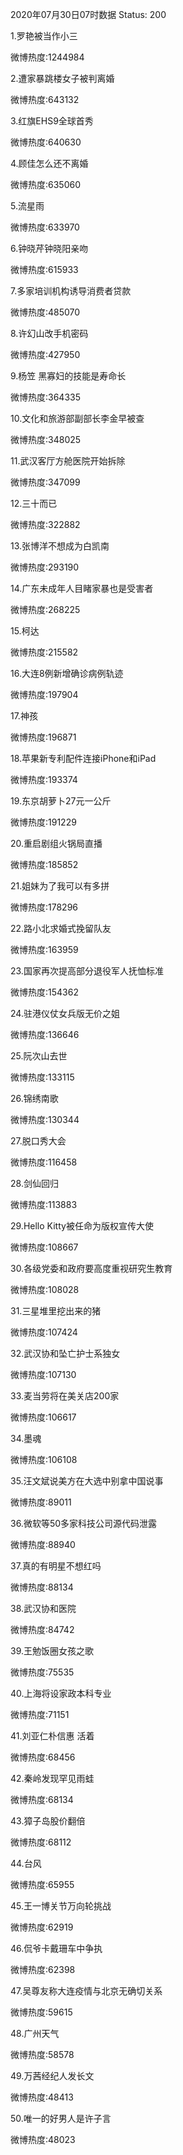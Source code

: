 2020年07月30日07时数据
Status: 200

1.罗艳被当作小三

微博热度:1244984

2.遭家暴跳楼女子被判离婚

微博热度:643132

3.红旗EHS9全球首秀

微博热度:640630

4.顾佳怎么还不离婚

微博热度:635060

5.流星雨

微博热度:633970

6.钟晓芹钟晓阳亲吻

微博热度:615933

7.多家培训机构诱导消费者贷款

微博热度:485070

8.许幻山改手机密码

微博热度:427950

9.杨笠 黑寡妇的技能是寿命长

微博热度:364335

10.文化和旅游部副部长李金早被查

微博热度:348025

11.武汉客厅方舱医院开始拆除

微博热度:347099

12.三十而已

微博热度:322882

13.张博洋不想成为白凯南

微博热度:293190

14.广东未成年人目睹家暴也是受害者

微博热度:268225

15.柯达

微博热度:215582

16.大连8例新增确诊病例轨迹

微博热度:197904

17.神孩

微博热度:196871

18.苹果新专利配件连接iPhone和iPad

微博热度:193374

19.东京胡萝卜27元一公斤

微博热度:191229

20.重启剧组火锅局直播

微博热度:185852

21.姐妹为了我可以有多拼

微博热度:178296

22.路小北求婚式挽留队友

微博热度:163959

23.国家再次提高部分退役军人抚恤标准

微博热度:154362

24.驻港仪仗女兵版无价之姐

微博热度:136646

25.阮次山去世

微博热度:133115

26.锦绣南歌

微博热度:130344

27.脱口秀大会

微博热度:116458

28.剑仙回归

微博热度:113883

29.Hello Kitty被任命为版权宣传大使

微博热度:108667

30.各级党委和政府要高度重视研究生教育

微博热度:108028

31.三星堆里挖出来的猪

微博热度:107424

32.武汉协和坠亡护士系独女

微博热度:107130

33.麦当劳将在美关店200家

微博热度:106617

34.墨魂

微博热度:106108

35.汪文斌说美方在大选中别拿中国说事

微博热度:89011

36.微软等50多家科技公司源代码泄露

微博热度:88940

37.真的有明星不想红吗

微博热度:88134

38.武汉协和医院

微博热度:84742

39.王勉饭圈女孩之歌

微博热度:75535

40.上海将设家政本科专业

微博热度:71151

41.刘亚仁朴信惠 活着

微博热度:68456

42.秦岭发现罕见雨蛙

微博热度:68134

43.獐子岛股价翻倍

微博热度:68112

44.台风

微博热度:65955

45.王一博关节万向轮挑战

微博热度:62919

46.侃爷卡戴珊车中争执

微博热度:62398

47.吴尊友称大连疫情与北京无确切关系

微博热度:59615

48.广州天气

微博热度:58578

49.万茜经纪人发长文

微博热度:48413

50.唯一的好男人是许子言

微博热度:48023


